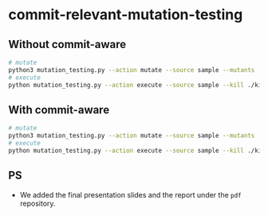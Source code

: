 # commit-relevant-mutation-testing

## Without commit-aware
```bash
# mutate
python3 mutation_testing.py --action mutate --source sample --mutants ./mutation_diffs 
# execute
python mutation_testing.py --action execute --source sample --kill ./kills 
```

## With commit-aware
```bash
# mutate
python3 mutation_testing.py --action mutate --source sample --mutants ./mutation_diffs --commit_aware --parent [PARENT_COMMIT_HASH] --child [CHILD_COMMIT_HASH]
# execute
python mutation_testing.py --action execute --source sample --kill ./kills --commit_aware  --parent [PARENT_COMMIT_HASH] --child [CHILD_COMMIT_HASH]
```

## PS
- We added the final presentation slides and the report under the `pdf` repository.